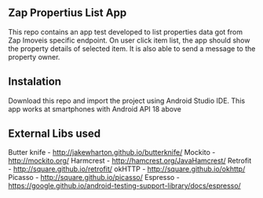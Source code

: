 ## Zap Propertius List App
This repo contains an app test developed to list properties data got from Zap Imoveis specific endpoint. On user click item list, the app should show the property details of selected item. It is also able to send a message to the property owner. 
## Instalation 
Download this repo and import the project using Android Studio IDE. This app works at smartphones with Android API 18 above
## External Libs used
Butter knife  - http://jakewharton.github.io/butterknife/
Mockito - http://mockito.org/
Harmcrest - http://hamcrest.org/JavaHamcrest/
Retrofit - http://square.github.io/retrofit/
okHTTP - http://square.github.io/okhttp/
Picasso - http://square.github.io/picasso/
Espresso - https://google.github.io/android-testing-support-library/docs/espresso/


